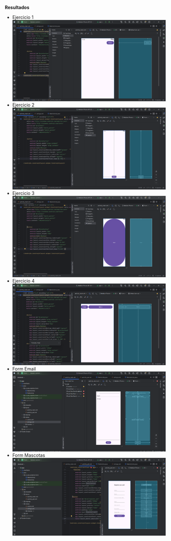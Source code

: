 **Resultados**
- Ejercicio 1
  ![Mi imagen](img/43.png)
- Ejercicio 2
  ![Mi imagen](img/44.png)
- Ejercicio 3
  ![Mi imagen](img/45.png)
- Ejercicio 4
  ![Mi imagen](img/46.png)
- Form Email
  ![Mi imagen](img/Form1.png)
- Form Mascotas
  ![Mi imagen](img/Form2.png)
